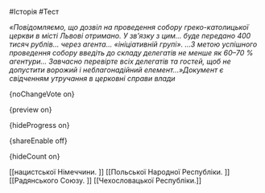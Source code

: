 #Історія #Тест

*«Повідомляємо, що дозвіл на проведення собору греко-католицької церкви в місті Львові отримано. У зв’язку з цим… буде передано 400 тисяч рублів… через агента… «ініціативній групі». …З метою успішного проведення собору введіть до складу делегатів не менше як 60–70 % агентури... Завчасно перевірте всіх делегатів та гостей, щоб не допустити ворожий і неблагонадійний елемент…»Документ є свідченням утручання в церковні справи влади*

{noChangeVote on}

{preview on}

{hideProgress on}

{shareEnable off}

{hideCount on}

[[нацистської Німеччини. ]]
[[Польської Народної Республіки. ]]
[[Радянського Союзу. ]]
[[Чехословацької Республіки.]]

